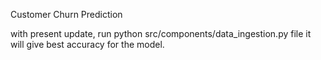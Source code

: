 Customer Churn Prediction

with present update, run python src/components/data_ingestion.py file
it will give best accuracy for the model.